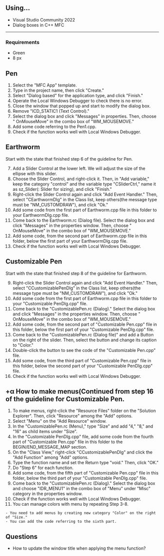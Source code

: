 ## Using...
- Visual Studio Community 2022
- Dialog boxes in C++ MFC



-------
### Requirements
- Green
- 8 px

## Pen
1. Select the "MFC App" template.
2. Type in the project name, then click "Create."
3. Select "Dialog based" for the application type, and click "Finish."
4. Operate the Local Windows Debugger to check there is no error.
5. Close the window that popped up and start to modify the dialog box.
6. Remove "ICD_STATIC1 (Text Control)."
7. Select the dialog box and click "Messages" in properties. Then, choose "<Add> OnMouseMove" in the combo box of "WM_MOUSEMOVE."
8. Add some code referring to the Pen1.cpp.
9. Check if the function works well with Local Windows Debugger.

## Earthworm
Start with the state that finished step 6 of the guideline for Pen.
<ol start="7">
  <li>Add a Slider Control at the lower left. We will adjust the size of the ellipse with this slider.</li>
  <li>Choose the Slider Control, and right-click it. Then, in "Add variable," keep the category "control" and the variable type "CSliderCtrl," name it as sz_Slider(: Slider for sizing), and click "Finish."</li> 
  <li>Right-click the Slider Control again and click "Add Event Handler." Then, select "CEarthwormDlg" in the Class list, keep others(the message type must be "NM_CUSTOMDRAW"), and click "Ok."</li>
  <li>Add some code from the first part of Earthworm.cpp file in this folder to your EarthwormDlg.cpp file.</li>
  <li>Come back to the Earthworm.rc (Dialog file). Select the dialog box and click "Messages" in the properties window. Then, choose "<Add> OnMouseMove" in the combo box of "WM_MOUSEMOVE."</li>
  <li>Add some code, from the second part of Earthworm.cpp file in this folder, below the first part of your EarthwormDlg.cpp file.</li>
  <li>Check if the function works well with Local Windows Debugger.</li>
</ol>

  
## Customizable Pen
Start with the state that finished step 8 of the guideline for Earthworm.
<ol start="9">
  <li>Right-click the Slider Control again and click "Add Event Handler." Then, select "CCustomizablePenDlg" in the Class list, keep others(the message type must be "NM_CUSTOMDRAW"), and click "Ok."</li>
  <li>Add some code from the first part of Earthworm.cpp file in this folder to your "Customizable PenDlg.cpp" file.</li>
  <li>Come back to the "CustomizablePen.rc (Dialog)." Select the dialog box and click "Messages" in the properties window. Then, choose "<Add> OnMouseMove" in the combo box of "WM_MOUSEMOVE."</li>
  <li>Add some code, from the second part of "Customizable Pen.cpp" file in this folder, below the first part of your "Customizable PenDlg.cpp" file.</li>
  <li>Come back to the "CustomizablePen.rc (Dialog file)" and add a Button on the right of the slider. Then, select the button and change its caption to "Color."</li>
  <li>Double-click the button to see the code of the "Customizable Pen.cpp" file.</li>
  <li>Add some code, from the third part of "Customizable Pen.cpp" file in this folder, below the second part of your "Customizable PenDlg.cpp" file.</li>
  <li>Check if the function works well with Local Windows Debugger.</li>
</ol>
  
  
  

## +α How to make menus(Continued from step 16 of the guideline for Customizable Pen.
  1. To make menus, right-click the "Resource Files" folder on the "Solution Explorer". Then, click "Resource" among the "Add" options.
  2. Select "Menu" on the "Add Resource" window.
  3. In the "CustomizablePen.rc (Menu)," type "Size" and add "4," "8," and "16" as child items under "Size".
  4. In the "Customizable PenDlg.cpp" file, add some code from the fourth part of "Customizable Pen.cpp" file in this folder to the BEGIN/END_MESSAGE_MAP section.
  5. On the "Class View," right-click "CCustomizablePenDlg" and click the "Add Function" among "Add" options.
  6. Type the function name and set the Return type "void." Then, click "OK."
  7. Do "Step 6" for each function.
  8. Add some code, from the fifth part of "Customizable Pen.cpp" file in this folder, below the third part of your "Customizable PenDlg.cpp" file.
  9. Come back to the "CustomizablePen.rc (Dialog)." Select the dialog box and choose "IDR_MENU1" in the combo box of "Menu" under "Misc" category in the properties window.
  10. Check if the function works well with Local Windows Debugger.
  11. You can manage colors with menu by repeating Step 3-8.
  
    - You need to add menus by creating new category "Color" on the right of "Size."
    - You can add the code referring to the sixth part.
  
  
## Questions
  - How to update the window title when applying the menu function?
